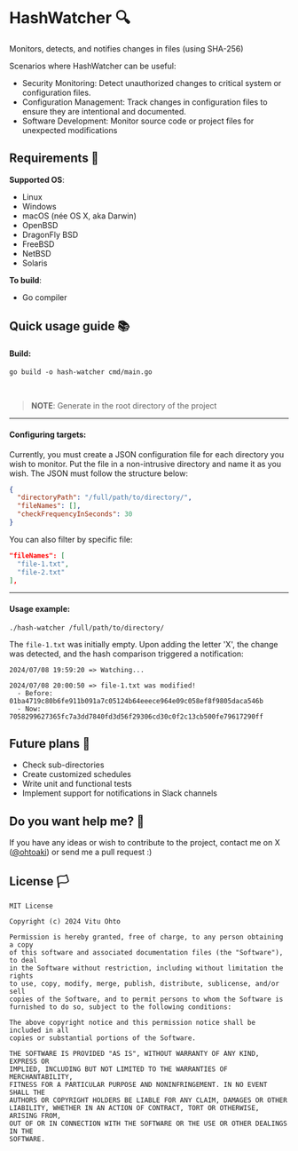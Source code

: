 # HashWatcher 🔍
Monitors, detects, and notifies changes in files (using SHA-256)

Scenarios where HashWatcher can be useful:
- Security Monitoring: Detect unauthorized changes to critical system or configuration files.
- Configuration Management: Track changes in configuration files to ensure they are intentional and documented.
- Software Development: Monitor source code or project files for unexpected modifications

## Requirements 🔗
<b>Supported OS</b>:
- Linux
- Windows
- macOS (née OS X, aka Darwin)
- OpenBSD
- DragonFly BSD
- FreeBSD
- NetBSD
- Solaris

<b>To build</b>:
- Go compiler

## Quick usage guide 📚
#### Build:
```
go build -o hash-watcher cmd/main.go
```

<br>

> <b>NOTE</b>: Generate in the root directory of the project

---

#### Configuring targets:
Currently, you must create a JSON configuration file for each directory you wish to monitor. Put the file in a non-intrusive directory and name it as you wish. The JSON must follow the structure below:
```json
{
  "directoryPath": "/full/path/to/directory/",
  "fileNames": [],
  "checkFrequencyInSeconds": 30
}

```

You can also filter by specific file:
```json
"fileNames": [
  "file-1.txt",
  "file-2.txt"
],
```

---

#### Usage example:
```
./hash-watcher /full/path/to/directory/
```

The  `file-1.txt` was initially empty. Upon adding the letter 'X', the change was detected, and the hash comparison triggered a notification:

```
2024/07/08 19:59:20 => Watching...

2024/07/08 20:00:50 => file-1.txt was modified! 
  - Before: 01ba4719c80b6fe911b091a7c05124b64eeece964e09c058ef8f9805daca546b 
  - Now: 7058299627365fc7a3dd7840fd3d56f29306cd30c0f2c13cb500fe79617290ff
```

## Future plans 📌
- Check sub-directories
- Create customized schedules
- Write unit and functional tests
- Implement support for notifications in Slack channels

## Do you want help me? 👥
If you have any ideas or wish to contribute to the project, contact me on X (<a href="https://x.com/ohtoaki" target="_blank">@ohtoaki</a>) or send me a pull request :)

## License 🏳️
```
MIT License

Copyright (c) 2024 Vitu Ohto

Permission is hereby granted, free of charge, to any person obtaining a copy
of this software and associated documentation files (the "Software"), to deal
in the Software without restriction, including without limitation the rights
to use, copy, modify, merge, publish, distribute, sublicense, and/or sell
copies of the Software, and to permit persons to whom the Software is
furnished to do so, subject to the following conditions:

The above copyright notice and this permission notice shall be included in all
copies or substantial portions of the Software.

THE SOFTWARE IS PROVIDED "AS IS", WITHOUT WARRANTY OF ANY KIND, EXPRESS OR
IMPLIED, INCLUDING BUT NOT LIMITED TO THE WARRANTIES OF MERCHANTABILITY,
FITNESS FOR A PARTICULAR PURPOSE AND NONINFRINGEMENT. IN NO EVENT SHALL THE
AUTHORS OR COPYRIGHT HOLDERS BE LIABLE FOR ANY CLAIM, DAMAGES OR OTHER
LIABILITY, WHETHER IN AN ACTION OF CONTRACT, TORT OR OTHERWISE, ARISING FROM,
OUT OF OR IN CONNECTION WITH THE SOFTWARE OR THE USE OR OTHER DEALINGS IN THE
SOFTWARE.
```
